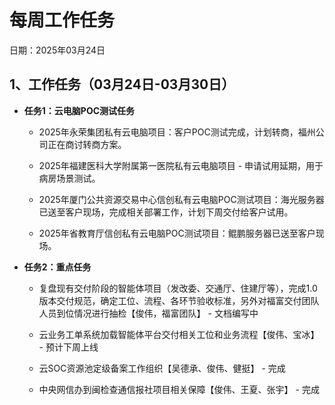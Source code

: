 # 每周工作任务

日期：2025年03月24日

## 1、工作任务（03月24日-03月30日）

* **任务1：云电脑POC测试任务**
  * 2025年永荣集团私有云电脑项目：客户POC测试完成，计划转商，福州公司正在商讨转商方案。
  
  * 2025年福建医科大学附属第一医院私有云电脑项目 - 申请试用延期，用于病房场景测试。
  
  * 2025年厦门公共资源交易中心信创私有云电脑POC测试项目：海光服务器已送至客户现场，完成相关部署工作，计划下周交付给客户试用。
  
  * 2025年省教育厅信创私有云电脑POC测试项目：鲲鹏服务器已送至客户现场。
  




* **任务2：重点任务**
  * 复盘现有交付阶段的智能体项目（发改委、交通厅、住建厅等），完成1.0版本交付规范，确定工位、流程、各环节验收标准，另外对福富交付团队人员到位情况进行抽检【俊伟，福富团队】 - 文档编写中
  
  * 云业务工单系统加载智能体平台交付相关工位和业务流程【俊伟、宝冰】 - 预计下周上线
  
  * 云SOC资源池定级备案工作组织【吴德承、俊伟、健挺】 - 完成
  
  * 中央网信办到闽检查通信报社项目相关保障【俊伟、王夏、张宇】 - 完成
